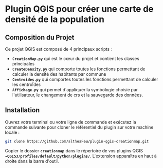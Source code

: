 # Plugin QGIS pour créer une carte de densité de la population

## Composition du Projet
Ce projet QGIS est composé de 4 principaux scripts : 

- **`CreationMap.py`** qui est le cœur du projet et contient les classes principales
- **`CreateDensity.py`** qui comporte toutes les fonctions permettant de calculer la densité des habitants par commune
-  **`Centroides.py`** qui comportes toutes les fonctions permettant de calculer les centroÏdes
- **`Affichage.py`** qui permet d'appliquer la symbologie choisie par l'utilisateur, le changement de crs et la sauvegarde des données.

## Installation

Ouvrez votre terminal ou votre ligne de commande et exécutez la commande suivante pour cloner le référentiel du plugin sur votre machine locale :
```bash
git clone https://github.com/altheaFeu/plugin-qgis-creationmap.git
```

Copier le dossier **`creationmap`** dans le répertoire de vos plugins QGIS **`~QGIS3/profiles/default/python/plugins/`**. L'extension apparaîtra en haut à droite dans la barre d'outil.
